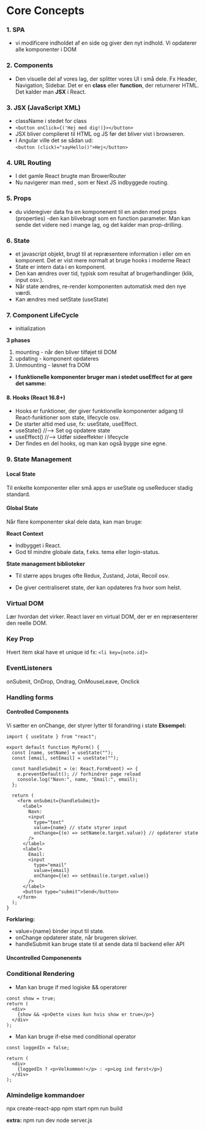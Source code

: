 # Core Concepts

 
### 1. SPA 
- vi modificere indholdet af en side og giver den nyt indhold. Vi opdaterer alle komponenter i DOM

### 2. Components 
- Den visuelle del af vores lag, der splitter vores UI i små dele. Fx Header, Navigation, Sidebar. Det er en **class** eller **function**, der returnerer HTML. Det kalder man **JSX** i React.

### 3. JSX (JavaScript XML)
- className i stedet for class
- ```<button onClick={('Hej med dig!)}></button>```
- JSX bliver compileret til HTML og JS før det bliver vist i browseren. 
- I Angular ville det se sådan ud:   
```<button (click)="sayHello()">Hej</button>```

### 4. URL Routing
- I det gamle React brugte man BrowerRouter
- Nu navigerer man med <Link href="/path">, som er Next JS indbyggede routing. 

### 5. Props
- du videregiver data fra en komponenent til en anden med props (properties) -den kan blivebragt som en function parameter. Man kan sende det videre ned i mange lag, og det kalder man prop-drilling. 

### 6. State
- et javascript objekt, brugt til at repræsentere information i eller om en komponent. Det er vist mere normalt at bruge hooks i moderne React
- State er intern data i en komponent.
- Den kan ændres over tid, typisk som resultat af brugerhandlinger (klik, input osv.).
- Når state ændres, re-render komponenten automatisk med den nye værdi.
- Kan ændres med setState (useState)

### 7. Component LifeCycle
- initialization  

**3 phases**
1. mounting - når den bliver tilføjet til DOM
2. updating - komponent opdateres
3. Unmounting - løsnet fra DOM
- **I funktionelle komponenter bruger man i stedet useEffect for at gøre det samme:**

#### 8. Hooks (React 16.8+)
- Hooks er funktioner, der giver funktionelle komponenter adgang til React-funktioner som state, lifecycle osv.
- De starter altid med use, fx: useState, useEffect.
- useState() //--> Set og opdatere state
- useEffect() //--> Udfør sideeffekter i lifecycle
- Der findes en del hooks, og man kan også bygge sine egne.

### 9. State Management
#### Local State
Til enkelte komponenter eller små apps er useState og useReducer stadig standard.

#### Global State

Når flere komponenter skal dele data, kan man bruge:

**React Context**
- Indbygget i React.
- God til mindre globale data, f.eks. tema eller login-status.   

**State management biblioteker**
- Til større apps bruges ofte Redux, Zustand, Jotai, Recoil osv.

- De giver centraliseret state, der kan opdateres fra hvor som helst.

### Virtual DOM
Lær hvordan det virker. React laver en virtual DOM, der er en repræsenterer den reelle DOM. 

### Key Prop
Hvert item skal have et unique id fx:
```<li key={note.id}>```

### EventListeners
onSubmit, OnDrop, Ondrag, OnMouseLeave, Onclick


### Handling forms
#### Controlled Components
Vi sætter en onChange, der styrer lytter til forandring i state
**Eksempel:**
```
import { useState } from "react";

export default function MyForm() {
  const [name, setName] = useState("");
  const [email, setEmail] = useState("");

  const handleSubmit = (e: React.FormEvent) => {
    e.preventDefault(); // forhindrer page reload
    console.log("Navn:", name, "Email:", email);
  };

  return (
    <form onSubmit={handleSubmit}>
      <label>
        Navn:
        <input
          type="text"
          value={name} // state styrer input
          onChange={(e) => setName(e.target.value)} // opdaterer state
        />
      </label>
      <label>
        Email:
        <input
          type="email"
          value={email}
          onChange={(e) => setEmail(e.target.value)}
        />
      </label>
      <button type="submit">Send</button>
    </form>
  );
}
```
**Forklaring:**

- value={name} binder input til state.
- onChange opdaterer state, når brugeren skriver.
- handleSubmit kan bruge state til at sende data til backend eller API

#### Uncontrolled Componenents


### Conditional Rendering
- Man kan bruge if med logiske && operatorer
```
const show = true;
return (
  <div>
    {show && <p>Dette vises kun hvis show er true</p>}
  </div>
);
```
- Man kan bruge if-else med conditional operator
```
const loggedIn = false;

return (
  <div>
    {loggedIn ? <p>Velkommen!</p> : <p>Log ind først</p>}
  </div>
);
```

### Almindelige kommandoer
npx create-react-app <appname>
npm start
npm run build

**extra:**
npm run dev
node server.js